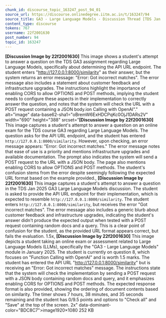 ```yaml
---
chunk_id: discourse_topic_163247_post_94_01
source_url: https://discourse.onlinedegree.iitm.ac.in/t/163247/94
source_title: GA3 - Large Language Models - Discussion Thread [TDS Jan 2025]
content_type: discourse
tokens: 767
username: 22f2001630
post_number: 94
topic_id: 163247
---
```


**[Discussion Image by 22f2001630]** This image shows a student's attempt to answer a question on the TDS GA3 assignment regarding Large Language Models, specifically about determining the API URL endpoint. The student enters "http://127.0.0.1:8000/similarity" as their answer, but the system returns an error message: "Error: Got incorrect matches". The error message also includes a statement about customer feedback and infrastructure upgrades. The instructions highlight the importance of enabling CORS to allow OPTIONS and POST methods, implying the student needs to configure these aspects in their implementation to correctly answer the question, and notes that the system will check the URL with a POST request containing a JSON body.ion Calling with OpenAI"." alt="image" data-base62-sha1="oBremW6ExHDCPqKc0OjJ1DARs2V" width="690" height="388" srcset="**[Discussion Image by 22f2001630]** This image captures a student's attempt to answer a question on an online exam for the TDS course GA3 regarding Large Language Models. The question asks for the API URL endpoint, and the student has entered `http://127.0.0.1:8000/similarity`. However, upon checking, an error message appears: "Error: Got incorrect matches." The error message notes that ease of use is a priority and mentions infrastructure upgrades and available documentation. The prompt also indicates the system will send a POST request to the URL with a JSON body. The page also mentions enabling CORS to allow OPTIONS and POST methods. The student's confusion stems from the error despite seemingly following the expected URL format based on the example provided., **[Discussion Image by 22f2001630]** This image captures a student's attempt to answer a question in the TDS Jan 2025 GA3 Large Language Models discussion. The student is asked to provide the API URL endpoint for their implementation, which is expected to resemble `http://127.0.0.1:8000/similarity`. The student enters `http://127.0.0.1:8000/similarity`, but receives the error "Got incorrect matches". The error message also includes a generic blurb about customer feedback and infrastructure upgrades, indicating the student's answer didn't produce the expected output when tested with a POST request containing random docs and a query. This is a clear point of confusion for the student, as the provided URL format appears correct, but fails the evaluation. 1.5x, **[Discussion Image by 22f2001630]** This image depicts a student taking an online exam or assessment related to Large Language Models (LLMs), specifically the "GA3 - Large Language Models" module in January 2025. The student is currently on question 8, which focuses on "Function Calling with OpenAI" and is worth 1.5 marks. The student has entered the API URL "http://127.0.0.1:8000/similarity" but is receiving an "Error: Got incorrect matches" message. The instructions state that the system will check the implementation by sending a POST request with a JSON body containing random docs and query, and it emphasizes enabling CORS for OPTIONS and POST methods. The expected response format is also provided, showing the ordering of document contents based on similarity. The timer shows 7 hours, 38 minutes, and 35 seconds remaining and the student has 0/9.5 points and options to "Check all" and "Save" at the top of the screen. 2x" data-dominant-color="BDC8C7">image1920×1080 252 KB

